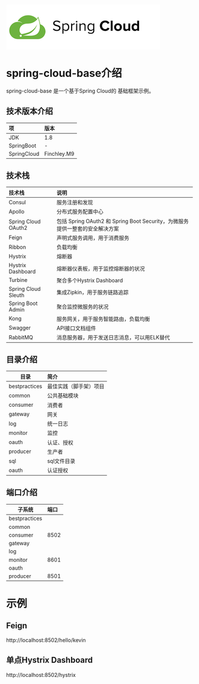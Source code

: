 ![springcloud.png](springcloud.png)
# spring-cloud-base介绍
spring-cloud-base 是一个基于Spring Cloud的 基础框架示例。
## 技术版本介绍

| 项 | 版本 |  
| :---- |:----| 
| JDK | 1.8 | 
| SpringBoot | - | 
| SpringCloud | Finchley.M9 | 

## 技术栈

| 技术栈 | 说明 |  
| :---- |:----| 
| Consul | 服务注册和发现 | 
| Apollo | 分布式服务配置中心 | 
| Spring Cloud OAuth2 | 包括 Spring OAuth2 和 Spring Boot Security，为微服务提供一整套的安全解决方案 | 
| Feign | 声明式服务调用，用于消费服务 | 
| Ribbon | 负载均衡 | 
| Hystrix | 熔断器 | 
| Hystrix Dashboard | 熔断器仪表板，用于监控熔断器的状况 | 
| Turbine | 聚合多个Hystrix Dashboard | 
| Spring Cloud Sleuth | 集成Zipkin，用于服务链路追踪 | 
| Spring Boot Admin | 聚合监控微服务的状况 | 
| Kong | 服务网关，用于服务智能路由，负载均衡 | 
| Swagger | API接口文档组件 | 
| RabbitMQ | 消息服务器，用于发送日志消息，可以用ELK替代 | 

## 目录介绍

| 目录 | 简介 | 
| ---- |:----|
| bestpractices | 最佳实践（脚手架）项目 | 
| common | 公共基础模块 | 
| consumer | 消费者 | 
| gateway | 网关 | 
| log | 统一日志 | 
| monitor | 监控 | 
| oauth | 认证、授权 | 
| producer | 生产者 | 
| sql | sql文件目录 | 
| oauth | 认证授权 | 

## 端口介绍

| 子系统 | 端口 | 
| ---- |:----|
| bestpractices |  | 
| common |  | 
| consumer | 8502 | 
| gateway |  | 
| log |  | 
| monitor | 8601 | 
| oauth |  | 
| producer | 8501 | 

# 示例
## Feign
http://localhost:8502/hello/kevin
## 单点Hystrix Dashboard
http://localhost:8502/hystrix


